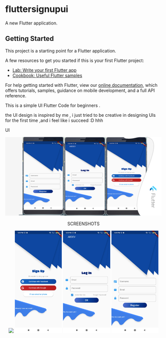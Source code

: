 # fluttersignupui

A new Flutter application.

## Getting Started

This project is a starting point for a Flutter application.

A few resources to get you started if this is your first Flutter project:

- [Lab: Write your first Flutter app](https://flutter.dev/docs/get-started/codelab)
- [Cookbook: Useful Flutter samples](https://flutter.dev/docs/cookbook)

For help getting started with Flutter, view our
[online documentation](https://flutter.dev/docs), which offers tutorials,
samples, guidance on mobile development, and a full API reference.

This is a simple UI Flutter Code for beginners  .

 
the UI design is inspired by me , i just tried to be creative in designing UIs for the first time ,and i feel like i succeed :D hhh  

   
 UI   
  
![alt text](https://github.com/abdeldev007/fluttersignupui/blob/main/banner.jpg)
 

 <div align="center">
 
 SCREENSHOTS

<img src="https://github.com/abdeldev007/WallpapersPixabayApi/blob/master/screenshots/s2.png" width="40%">
<img src="https://github.com/abdeldev007/fluttersignupui/blob/main/s1.jpg" width="30%">
<img src="https://github.com/abdeldev007/fluttersignupui/blob/main/s2.jpg" width="30%">
<img src="https://github.com/abdeldev007/fluttersignupui/blob/main/s3.jpg" width="30%">


  </div>




 
